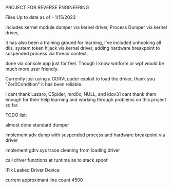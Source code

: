 PROJECT FOR REVERSE ENGINEERING

Files Up to date as of - 1/15/2023

includes kernel module dumper via kernel driver, 
Process Dumper via kernel driver, 


It has also been a training ground for learning, I've included unhooking all dlls, system token hijack via kernel driver, adding hardware breakpoint to suspended process via thread context.

done via console app just for feel. Though i know winform or wpf would be much more user friendly.

 Currently just using a GDRVLoader exploit to load the driver, thank you "Zer0Condition" it has been reliable.

 I cant thank  Lazaro, C5pider, mrd0x, NULL, and idov31 cant thank them enough for their help learning and working through problems on this project so far.

 
TODO list:

almost done  standard dumper

implement adv dump with suspended process and hardware breakpoint via driver

implement gdrv.sys trace cleaning from loading driver

call driver functions at runtime as to stack spoof

!Fix Leaked Driver Device


current approximant line count 4500
